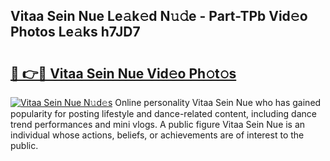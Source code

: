 ## Vitaa Sein Nue Le𝚊k𝚎d N𝚞𝚍e - Part-TPb Vid𝚎o Photos Le𝚊ks h7JD7

# <h2><a href="http://fb8wzb.evod.top/?m=Vitaa+Sein+Nue">🔗 👉🔴 Vitaa Sein Nue Vid𝚎o Ph𝚘t𝚘s</a></h2>

[![Vitaa Sein Nue N𝚞d𝚎s](https://i.imgur.com/8V9OHl7.gif)](http://fb8wzb.evod.top/?m=Vitaa+Sein+Nue)
Online personality Vitaa Sein Nue who has gained popularity for posting lifestyle and dance-related content, including dance trend performances and mini vlogs. A public figure Vitaa Sein Nue is an individual whose actions, beliefs, or achievements are of interest to the public. 
